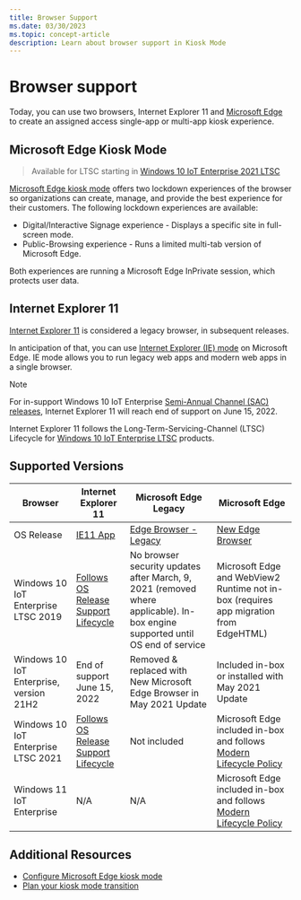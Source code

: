 ```yaml
---
title: Browser Support
ms.date: 03/30/2023
ms.topic: concept-article
description: Learn about browser support in Kiosk Mode
---
```


# Browser support

Today, you can use two browsers, Internet Explorer 11 and [Microsoft Edge](/deployedge/microsoft-edge-configure-kiosk-mode) to create an assigned access single-app or multi-app kiosk experience.

## Microsoft Edge Kiosk Mode

> Available for LTSC starting in [Windows 10 IoT Enterprise 2021 LTSC](/windows/iot/iot-enterprise/whats-new/Windows-10-IoT-Enterprise-LTSC-2021)

[Microsoft Edge kiosk mode](/deployedge/microsoft-edge-configure-kiosk-mode) offers two lockdown experiences of the browser so organizations can create, manage, and provide the best experience for their customers. The following lockdown experiences are available:

* Digital/Interactive Signage experience - Displays a specific site in full-screen mode.
* Public-Browsing experience - Runs a limited multi-tab version of Microsoft Edge.

Both experiences are running a Microsoft Edge InPrivate session, which protects user data.

## Internet Explorer 11

[Internet Explorer 11](/internet-explorer/internet-explorer) is considered a legacy browser, in subsequent releases.

In anticipation of that, you can use [Internet Explorer (IE) mode](/deployedge/edge-ie-mode) on Microsoft Edge. IE mode allows you to run legacy web apps and modern web apps in a single browser.

> [!NOTE]
> For in-support Windows 10 IoT Enterprise [Semi-Annual Channel (SAC) releases](/lifecycle/products/windows-10-iot-enterprise), Internet Explorer 11 will reach end of support on June 15, 2022.
>
> Internet Explorer 11 follows the Long-Term-Servicing-Channel (LTSC) Lifecycle for [Windows 10 IoT Enterprise LTSC](/lifecycle/products/?terms=Windows%2010%20IoT%20Enterprise%20LTSC) products.

## Supported Versions

| Browser | Internet Explorer 11 | Microsoft Edge Legacy | Microsoft Edge |
|--|--|--|--|
| OS Release | [IE11 App](/internet-explorer/internet-explorer) | [Edge Browser - Legacy](/deployedge/microsoft-edge-kiosk-mode-transition-plan) | [New Edge Browser](/deployedge/microsoft-edge-configure-kiosk-mode) |
| Windows 10 IoT Enterprise LTSC 2019 | [Follows OS Release Support Lifecycle](/lifecycle/products/windows-10-iot-enterprise-ltsc-2019) | No browser security updates after March, 9, 2021 (removed where applicable). In-box engine supported until OS end of service | Microsoft Edge and WebView2 Runtime not in-box (requires app migration from EdgeHTML) |
| Windows 10 IoT Enterprise, version 21H2 | End of support June 15, 2022 | Removed & replaced with New Microsoft Edge Browser in May 2021 Update | Included in-box or installed with May 2021 Update |
| Windows 10 IoT Enterprise LTSC 2021 | [Follows OS Release Support Lifecycle](/lifecycle/products/windows-10-iot-enterprise-ltsc-2021) | Not included | Microsoft Edge included in-box and follows [Modern Lifecycle Policy](/lifecycle/policies/modern) |
| Windows 11 IoT Enterprise | N/A | N/A | Microsoft Edge included in-box and follows [Modern Lifecycle Policy](/lifecycle/policies/modern) |

## Additional Resources

* [Configure Microsoft Edge kiosk mode](/deployedge/microsoft-edge-configure-kiosk-mode)
* [Plan your kiosk mode transition](/deployedge/microsoft-edge-kiosk-mode-transition-plan)
